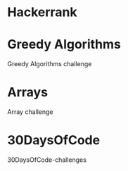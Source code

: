# Hackerrank
# Greedy Algorithms
Greedy Algorithms challenge
# Arrays
Array challenge 
# 30DaysOfCode
30DaysOfCode-challenges
